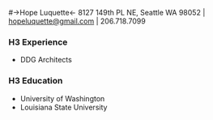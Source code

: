 #->Hope Luquette<-
8127 149th PL NE, Seattle WA 98052 | [hopeluquette@gmail.com](mailto:hopeluquette@gmail.com) | 206.718.7099
### H3 Experience
+ DDG Architects

### H3 Education 
+ University of Washington
+ Louisiana State University
